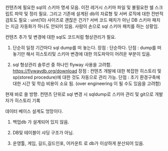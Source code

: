 컨텐츠에 필요한 sql의 스키마 명세 모음.
이전 레거시 스키마 파일 및 불필요한 쉘 스크립트 파악 및 정리 필요.
그리고 기존에 설계된 db의 자료형 및 서버 로직에 대한 전반적 검토도 필요 : uint(10) 사이즈로 괜찮은 건가?
서버 코드 패치가 아닌 DB 스키마 패치는 지금 자동화가 하나도 안되어 있음.
사람이 손으로 sql 스키마 패치를 하는 상황임. 

컨텐츠 추가 및 변경에 대한 sql도 코드처럼 형상관리가 필요. 
1. 단순히 일정 기간마다 sql dump를 떠 놓는다. 
	장점 : 단순하다. 
	단점 : dump를 떠놓기만 해서 히스토리및 스키마 변경에 대한 의도파악이 어려운 부분이 있음.

2. sql 형상관리 솔루션 중 하나인 flyway 사용을 고려함. 
	https://flywaydb.org/download
	장점 : 컨텐츠 개발에 대한 복잡한 히스토리 및 sp(stored procedure)에 대한 것도 자동으로 관리 가능.
	단점 : 초기 환경구축에 대한 시간 및 학습 비용이 소요 됨. (over engineering 이 될 수도 있음을 고려함)
	

현재 바로 쓸 방향. 
컨텐츠 단위로 sql 변경 시 sqldump로 스키마 관리 및 git으로 개발자가 히스토리 기록


데이터 베이스 설계도 엉망이다.

1. 백업db 가 설계되어 있지 않음.

2. DB및 테이블이 샤딩 구조가 아님.

3. 운영툴, 게임, 길드,길드인포, 어카운트 로 db가 이상하게 분산되어 있음.
 